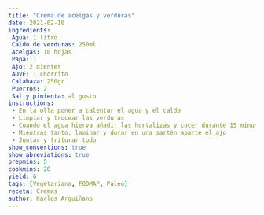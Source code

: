 ```yaml
---
title: "Crema de acelgas y verduras"
date: 2021-02-10
ingredients:
 Agua: 1 litro
 Caldo de verduras: 250ml
 Acelgas: 10 hojas
 Papa: 1
 Ajo: 2 dientes
 AOVE: 1 chorrito
 Calabaza: 250gr
 Puerros: 2
 Sal y pimienta: al gusto
instructions:
 - En la olla poner a calentar el agua y el caldo
 - Limpiar y trocear las verduras 
 - Cuando el agua hierva añadir las hortalizas y cocer durante 15 minutos (5 en la olla a presión)
 - Mientras tanto, laminar y dorar en una sartén aparte el ajo
 - Juntar y triturar todo
show_convertions: true
show_abreviations: true
prepmins: 5
cookmins: 20
yield: 6
tags: [Vegetariana, FODMAP, Paleo]
receta: Cremas
author: Karlos Arguiñano
---
```



<!--stackedit_data:
eyJoaXN0b3J5IjpbLTE5NDIxODE2NDIsLTEzNTQ3OTk2MjBdfQ
==
-->